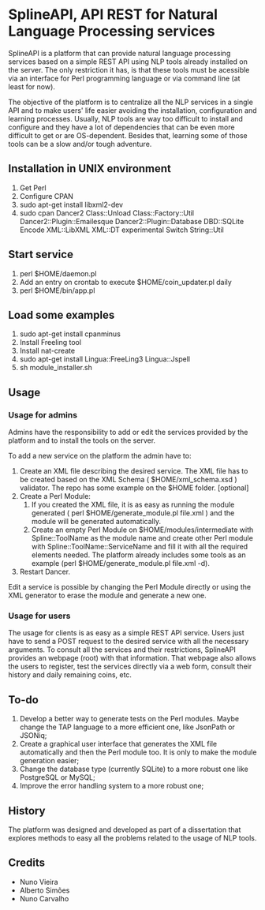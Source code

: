 # SplineAPI, API REST for Natural Language Processing services

SplineAPI is a platform that can provide natural language processing services based on a simple REST API using NLP tools already installed on the server. The only restriction it has, is that these tools must be acessible via an interface for Perl programming language or via command line (at least for now).

The objective of the platform is to centralize all the NLP services in a single API and to make users' life easier avoiding the installation, configuration and learning processes. Usually, NLP tools are way too difficult to install and configure and they have a lot of dependencies that can be even more difficult to get or are OS-dependent. Besides that, learning some of those tools can be a slow and/or tough adventure. 


## Installation in UNIX environment

1. Get Perl
2. Configure CPAN
3. sudo apt-get install libxml2-dev
4. sudo cpan Dancer2 Class::Unload Class::Factory::Util Dancer2::Plugin::Emailesque Dancer2::Plugin::Database DBD::SQLite Encode XML::LibXML XML::DT experimental Switch String::Util 


## Start service

1. perl $HOME/daemon.pl
2. Add an entry on crontab to execute $HOME/coin_updater.pl daily
3. perl $HOME/bin/app.pl


## Load some examples

1. sudo apt-get install cpanminus
2. Install Freeling tool
3. Install nat-create
4. sudo apt-get install Lingua::FreeLing3 Lingua::Jspell
5. sh module_installer.sh


## Usage

### Usage for admins

Admins have the responsibility to add or edit the services provided by the platform and to install the tools on the server.

To add a new service on the platform the admin have to:
1. Create an XML file describing the desired service. The XML file has to be created based on the XML Schema ( $HOME/xml_schema.xsd ) validator. The repo has some example on the $HOME folder. [optional]
2. Create a Perl Module:
    1. If you created the XML file, it is as easy as running the module generated ( perl $HOME/generate_module.pl file.xml ) and the module will be generated automatically.
    2. Create an empty Perl Module on $HOME/modules/intermediate with Spline::ToolName as the module name and create other Perl module with Spline::ToolName::ServiceName and fill it with all the required elements needed. The platform already includes some tools as an example (perl $HOME/generate_module.pl file.xml -d).
3. Restart Dancer.

Edit a service is possible by changing the Perl Module directly or using the XML generator to erase the module and generate a new one.

### Usage for users

The usage for clients is as easy as a simple REST API service. Users just have to send a POST request to the desired service with all the necessary arguments. To consult all the services and their restrictions, SplineAPI provides an webpage (root) with that information. That webpage also allows the users to register, test the services directly via a web form, consult their history and daily remaining coins, etc.


## To-do

1. Develop a better way to generate tests on the Perl modules. Maybe change the TAP language to a more efficient one, like JsonPath or JSONiq;
2. Create a graphical user interface that generates the XML file automatically and then the Perl module too. It is only to make the module generation easier;
3. Change the database type (currently SQLite) to a more robust one like PostgreSQL or MySQL; 
4. Improve the error handling system to a more robust one;


## History

The platform was designed and developed as part of a dissertation that explores methods to easy all the problems related to the usage of NLP tools.

## Credits

- Nuno Vieira
- Alberto Simões
- Nuno Carvalho
